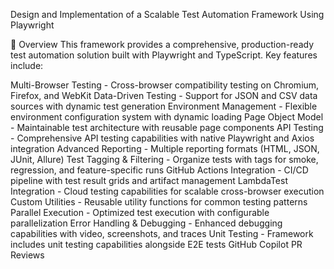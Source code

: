 Design and Implementation of a Scalable Test Automation Framework Using Playwright

🎯 Overview
This framework provides a comprehensive, production-ready test automation solution built with Playwright and TypeScript. Key features include:

Multi-Browser Testing - Cross-browser compatibility testing on Chromium, Firefox, and WebKit
Data-Driven Testing - Support for JSON and CSV data sources with dynamic test generation
Environment Management - Flexible environment configuration system with dynamic loading
Page Object Model - Maintainable test architecture with reusable page components
API Testing - Comprehensive API testing capabilities with native Playwright and Axios integration
Advanced Reporting - Multiple reporting formats (HTML, JSON, JUnit, Allure)
Test Tagging & Filtering - Organize tests with tags for smoke, regression, and feature-specific runs
GitHub Actions Integration - CI/CD pipeline with test result grids and artifact management
LambdaTest Integration - Cloud testing capabilities for scalable cross-browser execution
Custom Utilities - Reusable utility functions for common testing patterns
Parallel Execution - Optimized test execution with configurable parallelization
Error Handling & Debugging - Enhanced debugging capabilities with video, screenshots, and traces
Unit Testing - Framework includes unit testing capabilities alongside E2E tests
GitHub Copilot PR Reviews
